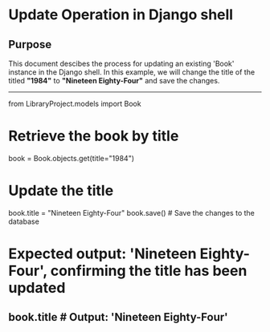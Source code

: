 # Update Operation in Django shell

## Purpose 
This document descibes the process for updating an existing 'Book' instance in the Django shell. In this example, we will change the title of the titled **"1984"** to **"Nineteen Eighty-Four"** and save the changes.

---
from LibraryProject.models import Book

# Retrieve the book by title
book = Book.objects.get(title="1984")

# Update the title
book.title = "Nineteen Eighty-Four"
book.save() # Save the changes to the database

# Expected output: 'Nineteen Eighty-Four', confirming the title has been updated
book.title # Output: 'Nineteen Eighty-Four'
--- 